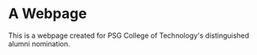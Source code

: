 # A Webpage

This is a webpage created for PSG College of Technology's distinguished alumni nomination.
